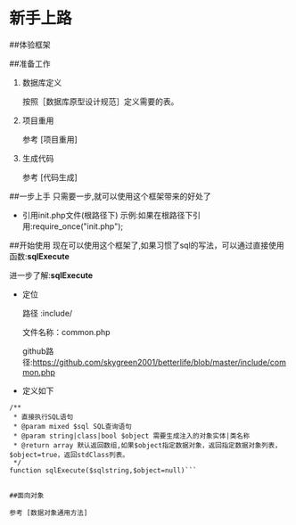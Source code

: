 # 新手上路

##体验框架




##准备工作
1. 数据库定义

   按照［数据库原型设计规范］定义需要的表。

2. 项目重用

   参考 [项目重用]

3. 生成代码

   参考 [代码生成]


##一步上手
只需要一步,就可以使用这个框架带来的好处了
* 引用init.php文件(根路径下)
  示例:如果在根路径下引用:require_once("init.php");

##开始使用
现在可以使用这个框架了,如果习惯了sql的写法，可以通过直接使用函数:**sqlExecute**

进一步了解:**sqlExecute**
* 定位

    路径    :include/

    文件名称：common.php

    github路径:https://github.com/skygreen2001/betterlife/blob/master/include/common.php

* 定义如下

```
/**
 * 直接执行SQL语句
 * @param mixed $sql SQL查询语句
 * @param string|class|bool $object 需要生成注入的对象实体|类名称
 * @return array 默认返回数组,如果$object指定数据对象，返回指定数据对象列表，$object=true，返回stdClass列表。
 */
function sqlExecute($sqlstring,$object=null)```


##面向对象

参考 [数据对象通用方法]













